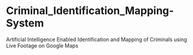 # Criminal_Identification_Mapping-System
Artificial Intelligence Enabled Identification and Mapping of  Criminals using Live Footage on Google Maps

